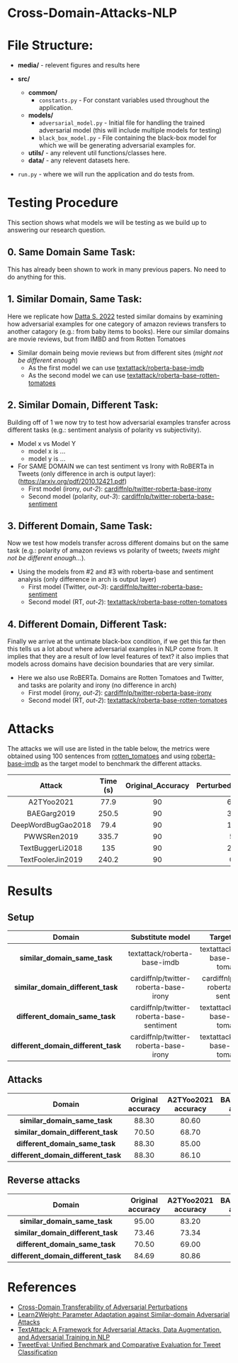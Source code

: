 # Cross-Domain-Attacks-NLP

# File Structure:

* **media/** - relevent figures and results here
* **src/**
  * **common/**
    * `constants.py` - For constant variables used throughout the application.
  * **models/**
    * `adversarial_model.py` - Initial file for handling the trained adversarial model (this will include multiple models for testing)
    * `black_box_model.py` - File containing the black-box model for which we will be generating adversarial examples for.
  * **utils/** - any relevent util functions/classes here.
  * **data/** - any relevent datasets here.


* `run.py` - where we will run the application and do tests from.


# Testing Procedure
This section shows what models we will be testing as we build up to answering our research question.
## 0. Same Domain Same Task:
This has already been shown to work in many previous papers. No need to do anything for this.

## 1. Similar Domain, Same Task:
Here we replicate how [Datta S. 2022](https://arxiv.org/abs/2205.07315) tested similar domains by examining how adversarial examples for one category of amazon reviews transfers to another catagory (e.g.: from baby items to books). Here our similar domains are movie reviews, but from IMBD and from Rotten Tomatoes
* Similar domain being movie reviews but from different sites (*might not be different enough*)
  * As the first model we can use [textattack/roberta-base-imdb](https://huggingface.co/textattack/roberta-base-imdb)
  * As the second model we can use [textattack/roberta-base-rotten-tomatoes](https://huggingface.co/textattack/roberta-base-rotten-tomatoes)

## 2. Similar Domain, Different Task:
Building off of 1 we now try to test how adversarial examples transfer across different tasks (e.g.: sentiment analysis of polarity vs subjectivity).
* Model x vs Model Y
  * model x is ...
  * model y is ...
* For SAME DOMAIN we can test sentiment vs Irony with RoBERTa in Tweets (only difference in arch is output layer): (https://arxiv.org/pdf/2010.12421.pdf)
  * First model (irony, *out-2*): [cardiffnlp/twitter-roberta-base-irony](https://huggingface.co/cardiffnlp/twitter-roberta-base-irony)
  * Second model (polarity, *out-3*): [cardiffnlp/twitter-roberta-base-sentiment](https://huggingface.co/cardiffnlp/twitter-roberta-base-sentiment)

## 3. Different Domain, Same Task:
Now we test how models transfer across different domains but on the same task (e.g.: polarity of amazon reviews vs polarity of tweets; *tweets might not be different enough...*).
* Using the models from #2 and #3 with roberta-base and sentiment analysis (only difference in arch is output layer)
  * First model (Twitter, *out-3*): [cardiffnlp/twitter-roberta-base-sentiment](https://huggingface.co/cardiffnlp/twitter-roberta-base-sentiment)
  * Second model (RT, *out-2*): [textattack/roberta-base-rotten-tomatoes](https://huggingface.co/textattack/roberta-base-rotten-tomatoes)

## 4. Different Domain, Different Task:
Finally we arrive at the untimate black-box condition, if we get this far then this tells us a lot about where adversarial examples in NLP come from. It implies that they are a result of low level features of text? it also implies that models across domains have decision boundaries that are very similar.
* Here we also use RoBERTa. Domains are Rotten Tomatoes and Twitter, and tasks are polarity and irony (no difference in arch)
  * First model (irony, *out-2*): [cardiffnlp/twitter-roberta-base-irony](https://huggingface.co/cardiffnlp/twitter-roberta-base-irony)
  * Second model (RT, *out-2*): [textattack/roberta-base-rotten-tomatoes](https://huggingface.co/textattack/roberta-base-rotten-tomatoes)
  
# Attacks
The attacks we will use are listed in the table below, the metrics were obtained using 100 sentences from [rotten_tomatoes](https://huggingface.co/datasets/rotten_tomatoes) and using [roberta-base-imdb](https://huggingface.co/textattack/roberta-base-imdb) as the target model to benchmark the different attacks.

|     **Attack**     | **Time (s)** | **Original_Accuracy** | **Perturbed_accuracy** |
|:------------------:|:------------:|:---------------------:|:----------------------:|
|     A2TYoo2021     |     77.9     |           90          |           66           |
|     BAEGarg2019    |     250.5    |           90          |           34           |
| DeepWordBugGao2018 |     79.4     |           90          |           11           |
|     PWWSRen2019    |     335.7    |           90          |            5           |
|  TextBuggerLi2018  |      135     |           90          |           27           |
|  TextFoolerJin2019 |     240.2    |           90          |            0           |

# Results

## Setup

|              **Domain**             |                **Substitute model**               |                 **Target model**                |
|:-----------------------------------:|:-------------------------------------------------:|:-----------------------------------------------:|
|     **similar_domain_same_task**    |            textattack/roberta-base-imdb           |     textattack/roberta-base-rotten-tomatoes     |
|  **similar_domain_different_task**  |       cardiffnlp/twitter-roberta-base-irony       |    cardiffnlp/twitter-roberta-base-sentiment    |
|    **different_domain_same_task**   |     cardiffnlp/twitter-roberta-base-sentiment     |     textattack/roberta-base-rotten-tomatoes     |
| **different_domain_different_task** |       cardiffnlp/twitter-roberta-base-irony       |    textattack/roberta-base-rotten-tomatoes    |

## Attacks

|              **Domain**             | **Original accuracy** | **A2TYoo2021 accuracy** | **BAEGarg2019 accuracy** | **DeepWordBugGao2018 accuracy** | **PWWSRen2019 accuracy** | **TextBuggerLi2018 accuracy** | **TextFoolerJin2019 accuracy** |
|:-----------------------------------:|:---------------------:|:-----------------------:|:------------------------:|:-------------------------------:|:------------------------:|:-----------------------------:|:------------------------------:|
|     **similar_domain_same_task**    |         88.30         |          80.60          |           62.20          |              61.10              |           69.40          |             70.70             |              67.10             |
|  **similar_domain_different_task**  |         70.50         |          68.70          |           65.20          |              67.10              |           66.80          |             68.30             |              66.70             |
|    **different_domain_same_task**   |         88.30         |          85.00          |           72.90          |              77.40              |           76.60          |             81.00             |              79.70             |
| **different_domain_different_task** |         88.30         |          86.10          |           82.20          |              80.70              |           82.90          |             84.80             |              82.20             |

## Reverse attacks

|              **Domain**             | **Original accuracy** | **A2TYoo2021 accuracy** | **BAEGarg2019 accuracy** | **DeepWordBugGao2018 accuracy** | **PWWSRen2019 accuracy** | **TextBuggerLi2018 accuracy** | **TextFoolerJin2019 accuracy** |
|:-----------------------------------:|:---------------------:|:-----------------------:|:------------------------:|:-------------------------------:|:------------------------:|:-----------------------------:|:------------------------------:|
|     **similar_domain_same_task**    |         95.00         |          83.20          |           81.30          |              81.90              |           94.80          |             86.80             |              88.30             |
|  **similar_domain_different_task**  |         73.46         |          73.34          |           69.00          |              71.55              |           71.04          |             71.30             |              71.81             |
|    **different_domain_same_task**   |         70.50         |          69.00          |           60.70          |              61.50              |           61.00          |             64.70             |              64.30             |
| **different_domain_different_task** |         84.69         |          80.86          |           80.86          |              78.31              |           81.25          |             83.03             |              79.71             |

# References
- [Cross-Domain Transferability of Adversarial Perturbations](https://arxiv.org/abs/1905.11736)
- [Learn2Weight: Parameter Adaptation against Similar-domain Adversarial Attacks](https://arxiv.org/abs/2205.07315)
- [TextAttack: A Framework for Adversarial Attacks, Data Augmentation, and Adversarial Training in NLP](https://arxiv.org/abs/2005.05909)
- [TweetEval: Unified Benchmark and Comparative Evaluation for Tweet Classification](https://arxiv.org/abs/2010.12421)
